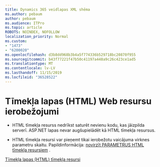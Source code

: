 ```yaml
---
title: Dynamics 365 veidlapas XML shēma
ms.author: pebaum
author: pebaum
ms.audience: ITPro
ms.topic: article
ROBOTS: NOINDEX, NOFOLLOW
localization_priority: Normal
ms.custom:
- "1473"
- "6200020"
ms.openlocfilehash: d3b8dd968b3b4a5f774336b529718bc20870f955
ms.sourcegitcommit: b43f77221f47b50c41197a448a9c26c423ce1ad5
ms.translationtype: MT
ms.contentlocale: lv-LV
ms.lasthandoff: 11/15/2019
ms.locfileid: "36528522"
---
```

# <a name="webpage-html-web-resources-limitations"></a>Tīmekļa lapas (HTML) Web resursu ierobežojumi

* HTML tīmekļa resurss nedrīkst saturēt nevienu kodu, kas jāizpilda serverī. ASP.NET lapas nevar augšupielādēt kā HTML tīmekļa resursus.

* HTML tīmekļa resursi var pieņemt tikai ierobežotu vaicājuma virknes parametru skaitu. Papildinformācija: [novirzīt PARAMETRUS HTML tīmekļa resursiem](https://docs.microsoft.com/dynamics365/customer-engagement/developer/webpage-html-web-resources#BKMK_PassingParametersToWebResources) .

[Tīmekļa lapas (HTML) tīmekļa resursi](https://docs.microsoft.com/dynamics365/customer-engagement/developer/webpage-html-web-resources)
